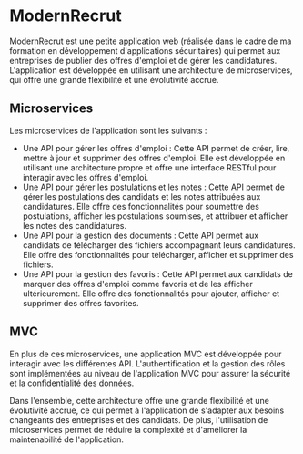 # ModernRecrut
ModernRecrut est une petite application web (réalisée dans le cadre de ma formation en développement d'applications sécuritaires) qui permet aux entreprises de publier des offres d'emploi et de gérer les candidatures. L'application est développée en utilisant une architecture de microservices, qui offre une grande flexibilité et une évolutivité accrue.

## Microservices
Les microservices de l'application sont les suivants :
- Une API pour gérer les offres d'emploi : Cette API permet de créer, lire, mettre à jour et supprimer des offres d'emploi. Elle est développée en utilisant une architecture propre et offre une interface RESTful pour interagir avec les offres d'emploi.
- Une API pour gérer les postulations et les notes : Cette API permet de gérer les postulations des candidats et les notes attribuées aux candidatures. Elle offre des fonctionnalités pour soumettre des postulations, afficher les postulations soumises, et attribuer et afficher les notes des candidatures.
- Une API pour la gestion des documents : Cette API permet aux candidats de télécharger des fichiers accompagnant leurs candidatures. Elle offre des fonctionnalités pour télécharger, afficher et supprimer des fichiers.
- Une API pour la gestion des favoris : Cette API permet aux candidats de marquer des offres d'emploi comme favoris et de les afficher ultérieurement. Elle offre des fonctionnalités pour ajouter, afficher et supprimer des offres favorites.
## MVC
En plus de ces microservices, une application MVC est développée pour interagir avec les différentes API.
L'authentification et la gestion des rôles sont implémentées au niveau de l'application MVC pour assurer la sécurité et la confidentialité des données.


Dans l'ensemble, cette architecture offre une grande flexibilité et une évolutivité accrue, ce qui permet à l'application de s'adapter aux besoins changeants des entreprises et des candidats. De plus, l'utilisation de microservices permet de réduire la complexité et d'améliorer la maintenabilité de l'application.
